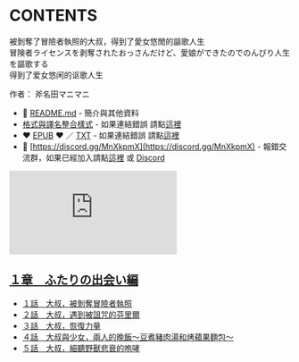 # CONTENTS

被剝奪了冒險者執照的大叔，得到了愛女悠閒的謳歌人生  
冒険者ライセンスを剥奪されたおっさんだけど、愛娘ができたのでのんびり人生を謳歌する  
得到了爱女悠闲的讴歌人生  

作者： 斧名田マニマニ  



- :closed_book: [README.md](README.md) - 簡介與其他資料
- [格式與譯名整合樣式](https://github.com/bluelovers/node-novel/blob/master/lib/locales/%E8%A2%AB%E5%89%9D%E5%A5%AA%E4%BA%86%E5%86%92%E9%9A%AA%E8%80%85%E5%9F%B7%E7%85%A7%E7%9A%84%E5%A4%A7%E5%8F%94%EF%BC%8C%E5%BE%97%E5%88%B0%E4%BA%86%E6%84%9B%E5%A5%B3%E6%82%A0%E9%96%92%E7%9A%84%E8%AC%B3%E6%AD%8C%E4%BA%BA%E7%94%9F.ts) - 如果連結錯誤 請點[這裡](https://github.com/bluelovers/node-novel/blob/master/lib/locales/)
-  :heart: [EPUB](https://gitlab.com/demonovel/epub-txt/blob/master/family/%E8%A2%AB%E5%89%9D%E5%A5%AA%E4%BA%86%E5%86%92%E9%9A%AA%E8%80%85%E5%9F%B7%E7%85%A7%E7%9A%84%E5%A4%A7%E5%8F%94%EF%BC%8C%E5%BE%97%E5%88%B0%E4%BA%86%E6%84%9B%E5%A5%B3%E6%82%A0%E9%96%92%E7%9A%84%E8%AC%B3%E6%AD%8C%E4%BA%BA%E7%94%9F.epub) :heart:  ／ [TXT](https://gitlab.com/demonovel/epub-txt/blob/master/family/out/%E8%A2%AB%E5%89%9D%E5%A5%AA%E4%BA%86%E5%86%92%E9%9A%AA%E8%80%85%E5%9F%B7%E7%85%A7%E7%9A%84%E5%A4%A7%E5%8F%94%EF%BC%8C%E5%BE%97%E5%88%B0%E4%BA%86%E6%84%9B%E5%A5%B3%E6%82%A0%E9%96%92.out.txt) - 如果連結錯誤 請點[這裡](https://gitlab.com/demonovel/epub-txt/blob/master/family/)
- :mega: [https://discord.gg/MnXkpmX](https://discord.gg/MnXkpmX) - 報錯交流群，如果已經加入請點[這裡](https://discordapp.com/channels/467794087769014273/467794088285175809) 或 [Discord](https://discordapp.com/channels/@me)


![導航目錄](https://chart.apis.google.com/chart?cht=qr&chs=150x150&chl=https://gitlab.com/novel-group/txt-source/blob/master/family/被剝奪了冒險者執照的大叔，得到了愛女悠閒的謳歌人生/導航目錄.md "導航目錄")




## [１章　ふたりの出会い編](00000_%EF%BC%91%E7%AB%A0%E3%80%80%E3%81%B5%E3%81%9F%E3%82%8A%E3%81%AE%E5%87%BA%E4%BC%9A%E3%81%84%E7%B7%A8)

- [１話　大叔，被剝奪冒險者執照](00000_%EF%BC%91%E7%AB%A0%E3%80%80%E3%81%B5%E3%81%9F%E3%82%8A%E3%81%AE%E5%87%BA%E4%BC%9A%E3%81%84%E7%B7%A8/00010_%EF%BC%91%E8%A9%B1%E3%80%80%E5%A4%A7%E5%8F%94%EF%BC%8C%E8%A2%AB%E5%89%9D%E5%A5%AA%E5%86%92%E9%9A%AA%E8%80%85%E5%9F%B7%E7%85%A7.txt)
- [２話　大叔，遇到被詛咒的芬里爾](00000_%EF%BC%91%E7%AB%A0%E3%80%80%E3%81%B5%E3%81%9F%E3%82%8A%E3%81%AE%E5%87%BA%E4%BC%9A%E3%81%84%E7%B7%A8/00020_%EF%BC%92%E8%A9%B1%E3%80%80%E5%A4%A7%E5%8F%94%EF%BC%8C%E9%81%87%E5%88%B0%E8%A2%AB%E8%A9%9B%E5%92%92%E7%9A%84%E8%8A%AC%E9%87%8C%E7%88%BE.txt)
- [３話　大叔，恢復力量](00000_%EF%BC%91%E7%AB%A0%E3%80%80%E3%81%B5%E3%81%9F%E3%82%8A%E3%81%AE%E5%87%BA%E4%BC%9A%E3%81%84%E7%B7%A8/00030_%EF%BC%93%E8%A9%B1%E3%80%80%E5%A4%A7%E5%8F%94%EF%BC%8C%E6%81%A2%E5%BE%A9%E5%8A%9B%E9%87%8F.txt)
- [４話　大叔與少女，兩人的晚飯～豆煮豬肉湯和烤蘋果麵包～](00000_%EF%BC%91%E7%AB%A0%E3%80%80%E3%81%B5%E3%81%9F%E3%82%8A%E3%81%AE%E5%87%BA%E4%BC%9A%E3%81%84%E7%B7%A8/00040_%EF%BC%94%E8%A9%B1%E3%80%80%E5%A4%A7%E5%8F%94%E8%88%87%E5%B0%91%E5%A5%B3%EF%BC%8C%E5%85%A9%E4%BA%BA%E7%9A%84%E6%99%9A%E9%A3%AF%EF%BD%9E%E8%B1%86%E7%85%AE%E8%B1%AC%E8%82%89%E6%B9%AF%E5%92%8C%E7%83%A4%E8%98%8B%E6%9E%9C%E9%BA%B5%E5%8C%85%EF%BD%9E.txt)
- [５話　大叔，細聽野獸悲衰的咆哮](00000_%EF%BC%91%E7%AB%A0%E3%80%80%E3%81%B5%E3%81%9F%E3%82%8A%E3%81%AE%E5%87%BA%E4%BC%9A%E3%81%84%E7%B7%A8/00050_%EF%BC%95%E8%A9%B1%E3%80%80%E5%A4%A7%E5%8F%94%EF%BC%8C%E7%B4%B0%E8%81%BD%E9%87%8E%E7%8D%B8%E6%82%B2%E8%A1%B0%E7%9A%84%E5%92%86%E5%93%AE.txt)

